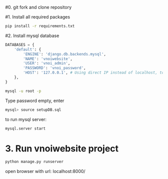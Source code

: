 #0. git fork and clone repository


#1. Install all required packages

```bash
pip install -r requirements.txt
```

#2. Install mysql database


```python
DATABASES = {
    'default': {
        'ENGINE': 'django.db.backends.mysql',
        'NAME': 'vnoiwebsite',
        'USER': 'vnoi_admin',
        'PASSWORD': 'vnoi_password',
        'HOST': '127.0.0.1', # Using direct IP instead of localhost, to ensure MySQLdb doesn't fail
    },
}
```

```bash
mysql -u root -p
```
Type password empty, enter

```bash
mysql> source setupDB.sql
```

to run mysql server:
```bash
mysql.server start
```


# 3. Run vnoiwebsite project 
```bash
python manage.py runserver
```
open browser with url: localhost:8000/




